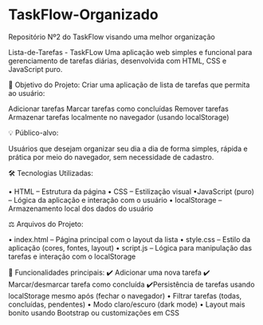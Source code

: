 # TaskFlow-Organizado
Repositório Nº2 do TaskFlow visando uma melhor organização 

Lista-de-Tarefas - TaskFLow Uma aplicação web simples e funcional para gerenciamento de tarefas diárias, desenvolvida com HTML, CSS e JavaScript puro.

🎯 Objetivo do Projeto: Criar uma aplicação de lista de tarefas que permita ao usuário:

Adicionar tarefas
Marcar tarefas como concluídas
Remover tarefas
Armazenar tarefas localmente no navegador (usando localStorage)

💡 Público-alvo:

Usuários que desejam organizar seu dia a dia de forma simples, rápida e prática por meio do navegador, sem necessidade de cadastro.

🛠️ Tecnologias Utilizadas:

• HTML – Estrutura da página
• CSS – Estilização visual
•JavaScript (puro) – Lógica da aplicação e interação com o usuário
• localStorage – Armazenamento local dos dados do usuário

⚖️ Arquivos do Projeto:

• index.html – Página principal com o layout da lista
• style.css – Estilo da aplicação (cores, fontes, layout)
• script.js – Lógica para manipulação das tarefas e interação com o localStorage

🌟 Funcionalidades principais: 
✔️ Adicionar uma nova tarefa 
✔️ Marcar/desmarcar tarefa como concluída 
✔️Persistência de tarefas usando localStorage mesmo após (fechar o navegador)
• Filtrar tarefas (todas, concluídas, pendentes)
• Modo claro/escuro (dark mode)
• Layout mais bonito usando Bootstrap ou customizações em CSS
